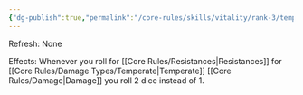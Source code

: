 ```yaml
---
{"dg-publish":true,"permalink":"/core-rules/skills/vitality/rank-3/temperately-hardened/"}
---
```


Refresh: None

Effects:
Whenever you roll for [[Core Rules/Resistances\|Resistances]] for [[Core Rules/Damage Types/Temperate\|Temperate]] [[Core Rules/Damage\|Damage]] you roll 2 dice instead of 1.